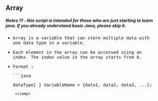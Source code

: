 ## Array
##### Notes !!! : this script is intended for those who are just starting to learn java. If you already understand basic Java, please skip it.

- <samp>Array is a variable that can store multiple data with one data type in a variable.</samp>

- <samp>Each element in the array can be accessed using an index. The index value in the array starts from 0.</samp>

- <samp>Format :</samp>

  <samp>
  ```java
  
  dataType[ ] VariableName = {data1, data2, data3, ...};
  
  ```
   </samp>







